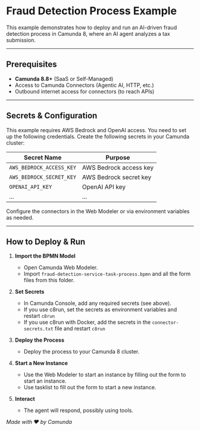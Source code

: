 # Fraud Detection Process Example

This example demonstrates how to deploy and run an AI-driven fraud detection process in Camunda 8, where an AI agent analyzes
a tax submission.

---

## Prerequisites

- **Camunda 8.8+** (SaaS or Self-Managed)
- Access to Camunda Connectors (Agentic AI, HTTP, etc.)
- Outbound internet access for connectors (to reach APIs)

---

## Secrets & Configuration

This example requires AWS Bedrock and OpenAI access. You need to set up the following credentials. Create the following secrets in your Camunda cluster:

| Secret Name              | Purpose                |
|--------------------------|------------------------|
| `AWS_BEDROCK_ACCESS_KEY` | AWS Bedrock access key |
| `AWS_BEDROCK_SECRET_KEY` | AWS Bedrock secret key |
| `OPENAI_API_KEY`         | OpenAI API key         |
| ...                      | ...                    |

Configure the connectors in the Web Modeler or via environment variables as needed.

---

## How to Deploy & Run

1. **Import the BPMN Model**
	- Open Camunda Web Modeler.
	- Import `fraud-detection-service-task-process.bpmn` and all the form files from this folder.

2. **Set Secrets**
	- In Camunda Console, add any required secrets (see above).
    - If you use c8run, set the secrets as environment variables and restart `c8run`
    - If you use c8run with Docker, add the secrets in the `connector-secrets.txt` file and restart `c8run`

3. **Deploy the Process**
	- Deploy the process to your Camunda 8 cluster.

4. **Start a New Instance**
	- Use the Web Modeler to start an instance by filling out the form to start an instance.
	- Use tasklist to fill out the form to start a new instance.

5. **Interact**
	- The agent will respond, possibly using tools.

_Made with ❤️ by Camunda_
